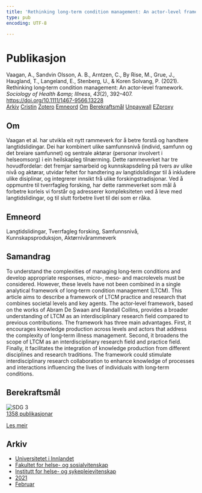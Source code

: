 ```yaml
---
title: 'Rethinking long‐term condition management: An actor‐level framework'
type: pub
encoding: UTF-8

---
```

<h1>Publikasjon</h1>
<article id="csl-bib-container-ABAR3JE2" class="csl-bib-container">
  <div class="csl-bib-body"> <div class="csl-entry">Vaagan, A., Sandvin Olsson, A. B., Arntzen, C., By Rise, M., Grue, J., Haugland, T., Langeland, E., Stenberg, U., &#38; Koren Solvang, P. (2021). Rethinking long‐term condition management: An actor‐level framework. <i>Sociology of Health &#38;amp; Illness</i>, <i>43</i>(2), 392–407. <a href="https://doi.org/10.1111/1467-9566.13228">https://doi.org/10.1111/1467-9566.13228</a></div> </div>
  <div class="csl-bib-buttons">
    <a href="#taxonomy-article-ABAR3JE2" alt="archive" class="csl-bib-button">Arkiv</a>
    <a href="https://app.cristin.no/results/show.jsf?id=1894151" alt="Cristin" class="csl-bib-button">Cristin</a>
    <a href="http://zotero.org/groups/5881554/items/ABAR3JE2" alt="Zotero" class="csl-bib-button">Zotero</a>
    <a href="#keywords-article-ABAR3JE2" alt="keywords" class="csl-bib-button">Emneord</a>
    <a href="#about-article-ABAR3JE2" alt="about_pub" class="csl-bib-button">Om</a>
    <a href="#sdg-article-ABAR3JE2" alt="sdg" class="csl-bib-button">Berekraftsmål</a>
    <a href="https://munin.uit.no/bitstream/10037/23787/4/article.pdf" alt="Unpaywall" class="csl-bib-button">Unpaywall</a>
    <a href="https://munin.uit.no/bitstream/10037/23787/4/article.pdf" alt="EZproxy" class="csl-bib-button">EZproxy</a>
  </div>
  <div id="csl-bib-meta-container-ABAR3JE2"></div>
</article>
<div id="csl-bib-meta-ABAR3JE2" class="csl-bib-meta">
  <article id="about-article-ABAR3JE2" class="about_pub-article">
    <h1>Om</h1>
    Vaagan et al. har utvikla eit nytt rammeverk for å betre forstå og handtere langtidslidingar. Dei har kombinert ulike samfunnsnivå (individ, samfunn og det breiare samfunnet) og sentrale aktørar (personar involvert i helseomsorg) i ein heilskapleg tilnærming. Dette rammeverket har tre hovudfordelar: det fremjar samarbeid og kunnskapsdeling på tvers av ulike nivå og aktørar, utvidar feltet for handtering av langtidslidingar til å inkludere ulike disiplinar, og integrerer innsikt frå ulike forskingstradisjonar. Ved å oppmuntre til tverrfagleg forsking, har dette rammeverket som mål å forbetre korleis vi forstår og adresserer kompleksiteten ved å leve med langtidslidingar, og til slutt forbetre livet til dei som er råka.
  </article>
  <article id="keywords-article-ABAR3JE2" class="keywords-article">
    <h1>Emneord</h1>
    Langtidslidingar, Tverrfagleg forsking, Samfunnsnivå, Kunnskapsproduksjon, Aktørnivårammeverk
  </article>
  <article id="abstract-article-ABAR3JE2" class="abstract-article">
    <h1>Samandrag</h1>
    To understand the complexities of managing long‐term conditions and develop appropriate responses, micro‐, meso‐ and macrolevels must be considered. However, these levels have not been combined in a single analytical framework of long‐term condition management (LTCM). This article aims to describe a framework of LTCM practice and research that combines societal levels and key agents. The actor‐level framework, based on the works of Abram De Swaan and Randall Collins, provides a broader understanding of LTCM as an interdisciplinary research field compared to previous contributions. The framework has three main advantages. First, it encourages knowledge production across levels and actors that address the complexity of long‐term illness management. Second, it broadens the scope of LTCM as an interdisciplinary research field and practice field. Finally, it facilitates the integration of knowledge production from different disciplines and research traditions. The framework could stimulate interdisciplinary research collaboration to enhance knowledge of processes and interactions influencing the lives of individuals with long‐term conditions.
  </article>
  <article id="sdg-article-ABAR3JE2" class="sdg-article">
    <h1>Berekraftsmål</h1>
    <div class="sdg-container"><div id="sdg3" class="sdg">
        <img src="{{< params subfolder >}}images/sdg/sdg03_nn.png" class="image" alt="SDG 3">
        <div class="sdg-overlay">
          <a href="/nn/archive/?key=?sdg=3#archive" class="sdg-publication-count"><span>1358</span> publikasjonar</a>
          <p><a href="https://fn.no/om-fn/fns-baerekraftsmaal/god-helse-og-livskvalitet?lang=nno-NO" class="sdg-read-more">Les meir</a></p>
        </div>
      </div></div>
  </article>
  <article id="taxonomy-article-ABAR3JE2" class="taxonomy-article">
    <h1>Arkiv</h1>
    <ul>
      <li>
        <a href="/nn/archive/?key=3DCRN523">Universitetet i Innlandet</a>
      </li>
      <li>
        <a href="/nn/archive/?key=IDKFS3MX">Fakultet for helse- og sosialvitenskap</a>
      </li>
      <li>
        <a href="/nn/archive/?key=GTV4ECMZ">Institutt for helse- og sykepleievitenskap</a>
      </li>
      <li>
        <a href="/nn/archive/?key=4IUS5XY3">2021</a>
      </li>
      <li>
        <a href="/nn/archive/?key=BFT7MP8K">Februar</a>
      </li>
    </ul>
  </article>
</div>
